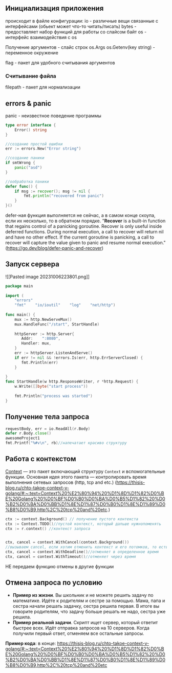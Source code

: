 ## Инициализация приложения
происходит в файле конфигурации:
io - различные вещи связанные с интерфейсами (обьект может что-то читать/писать)
bytes - предоставляет набор функций для работы со слайсом байт
os - интерфейс взаимодействия с os

Получение аргументов - слайс строк os.Args
os.Getenv(key string) - переменное окружение

flag - пакет для удобного считывания аргументов

### Считывание файла
filepath - пакет для нормализации 

## errors & panic
panic - неизвестное поведение программы
```go
type error interface {
	Error() string
}

//создание простой ошибки
err := errors.New("Error string")
```

```go
//создание паники
if smtWrong {
	panic("asd")
}

//ообработка паники
defer func() {
	if msg := recover(); msg != nil {
		fmt.println("recovered from panic")
	}
}()
```
defer-ная функция выполняется не сейчас, а в самом конце скоупа, если их несколько, то в обратном порядке.
"**Recover** is a built-in function that regains control of a panicking goroutine. Recover is only useful inside deferred functions. During normal execution, a call to recover will return nil and have no other effect. If the current goroutine is panicking, a call to recover will capture the value given to panic and resume normal execution."(https://go.dev/blog/defer-panic-and-recover)

## Запуск сервера
![[Pasted image 20231006223801.png]]
```go
package main  
  
import (  
    "errors"  
    "fmt"    "io/ioutil"    "log"    "net/http")  
  
func main() {  
    mux := http.NewServeMux()  
    mux.HandleFunc("/start", StartHandle)  
  
    httpServer := http.Server{  
       Addr:    ":8080",  
       Handler: mux,  
    }  
    err := httpServer.ListenAndServe()  
    if err != nil && !errors.Is(err, http.ErrServerClosed) {  
       fmt.Println(err)  
    }  
  
}  
func StartHandle(w http.ResponseWriter, r *http.Request) {  
    w.Write([]byte("start process"))  
  
    fmt.Println("process was started")  
}
```

## Получение тела запроса
```go
requestBody, err = io.ReadAll(r.Body)
defer r.Body.close()
awesomeProject1
fmt.Printf("%#v\n", rb)//напечатает красиво структуру
```

## Работа с контекстом
[Context](https://pkg.go.dev/context) — это пакет включающий структуру `Context` и вспомогательные функции.
Основная идея этого пакета — контролировать время выполнения сетевых запросов (http, tcp and etc.)
(https://thisis-blog.ru/chto-takoe-context-v-golang/#:~:text=Context%20%E2%80%94%20%D1%8D%D1%82%D0%BE%20Golang%20%D0%BF%D0%B0%D0%BA%D0%B5%D1%82%20%D0%B2%D0%BA%D0%BB%D1%8E%D1%87%D0%B0%D1%8E%D1%89%D0%B8%D0%B9,http%2C%20tcp%20and%20etc.)
```go
ctx := context.Background() // получение пустого контекста
ctx := Context.TODO()//пустой контекст, который дальше нужнопоменять
ctx := r.context() //контекст запроса


ctx, cancel = context.WithCancel(context.Background())
//вызываем cancel, если хотим отменить контекст и его потомков, то есть по условию
ctx, cancel = context.WithDeadline()//отменяет в определенное время
ctx, cancel = context.WithTimeout()//отменяет через время
```
НЕ передаем функцию отмены в другие функции

## Отмена запроса по условию

- **Пример из жизни**. Вы школьник и не можете решить задачу по математике. Идёте к родителям и сестре за помощью. Мама, папа и сестра начали решать задачку, сестра решила первая. В итоге вы говорите родителям, что задачу больше решать не надо, сестра уже решила.
- **Пример реальной задачи**. Скрипт ищет сервер, который ответит быстрее всех. Идёт отправка запросов на 10 серверов. Когда получили первый ответ, отменяем все остальные запросы.

**Пример кода**:
в конце: https://thisis-blog.ru/chto-takoe-context-v-golang/#:~:text=Context%20%E2%80%94%20%D1%8D%D1%82%D0%BE%20Golang%20%D0%BF%D0%B0%D0%BA%D0%B5%D1%82%20%D0%B2%D0%BA%D0%BB%D1%8E%D1%87%D0%B0%D1%8E%D1%89%D0%B8%D0%B9,http%2C%20tcp%20and%20etc

